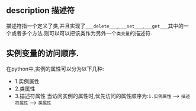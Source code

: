 ## description 描述符
描述符指一个定义了类,并且实现了`___delete___`,`___set___`,`___get___`其中的一个或者多个方法.则可以可以把该类作为另外一个`类变量`的描述符.


## 实例变量的访问顺序.
在python中,实例的属性可以分为以下几种:
- 1.实例属性
- 2.类属性
- 3.描述符属性
当访问实例的属性时,优先访问的属性顺序为:`1.实例属性` --> `描述符属性` --> `类属性`
